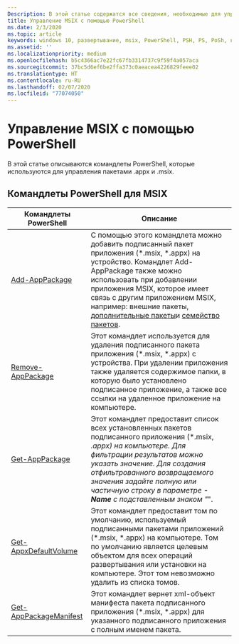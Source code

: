 ```yaml
---
Description: В этой статье содержатся все сведения, необходимые для управления развертыванием приложений MSIX в корпоративной среде.  Эта статья предназначена для ИТ-разработчиков предприятий.
title: Управление MSIX с помощью PowerShell
ms.date: 2/3/2020
ms.topic: article
keywords: windows 10, развертывание, msix, PowerShell, PSH, PS, PoSh, командлеты
ms.assetid: ''
ms.localizationpriority: medium
ms.openlocfilehash: b5c4366ac7e22fc67fb3314737c9f59f4a057aca
ms.sourcegitcommit: 37bc5d6ef6be2ffa373c0aeacea4226829feee02
ms.translationtype: HT
ms.contentlocale: ru-RU
ms.lasthandoff: 02/07/2020
ms.locfileid: "77074050"
---
```

# <a name="managing-msix-with-powershell"></a>Управление MSIX с помощью PowerShell
В этой статье описываются командлеты PowerShell, которые используются для управления пакетами .appx и .msix.

## <a name="msix-powershell-cmdlets"></a>Командлеты PowerShell для MSIX

| Командлеты PowerShell | Описание |
|-------------------|-------------|
| [Add-AppPackage](https://docs.microsoft.com/powershell/module/appx/add-appxpackage?view=win10-ps) | С помощью этого командлета можно добавить подписанный пакет приложения (*.msix, *.appx) на устройство. Командлет Add-AppPackage также можно использовать при добавлении приложения MSIX, которое имеет связь с другим приложением MSIX, например: внешние пакеты, [дополнительные пакеты](https://docs.microsoft.com/windows/msix/package/optional-packages)и [семейство пакетов](https://docs.microsoft.com/windows/msix/package/optional-packages). |
| [Remove-AppPackage](https://docs.microsoft.com/powershell/module/appx/remove-appxpackage?view=win10-ps) | Этот командлет используется для удаления подписанного пакета приложения (*.msix, *.appx) с устройства. При удалении приложения также удаляется содержимое папки, в которую было установлено подписанное приложение, а также все ссылки на удаленное приложение на компьютере. |
| [Get-AppPackage](https://docs.microsoft.com/powershell/module/appx/get-appxpackage?view=win10-ps) | Этот командлет предоставит список всех установленных пакетов подписанного приложения (*.msix, *.appx) на компьютере. Для фильтрации результатов можно указать значение. Для создания отфильтрованного возвращаемого значения задайте полную или частичную строку в параметре **-Name** с подставленным знаком "*". |
| [Get-AppxDefaultVolume](https://docs.microsoft.com/powershell/module/appx/get-appxdefaultvolume?view=win10-ps) | Этот командлет предоставит том по умолчанию, используемый подписанными пакетами приложений (*.msix, *.appx) на компьютере. Том по умолчанию является целевым объектом для всех операций развертывания или установки на компьютере. Этот том невозможно удалить из списка томов. |
| [Get-AppPackageManifest](https://docs.microsoft.com/powershell/module/appx/get-appxpackagemanifest?view=win10-ps) | Этот командлет вернет xml-объект манифеста пакета подписанного приложения (*.msix, *.appx) для указанного подписанного приложения с полным именем пакета. |

